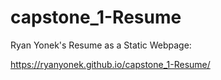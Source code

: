 # capstone_1-Resume
Ryan Yonek's Resume as a Static Webpage:

https://ryanyonek.github.io/capstone_1-Resume/

